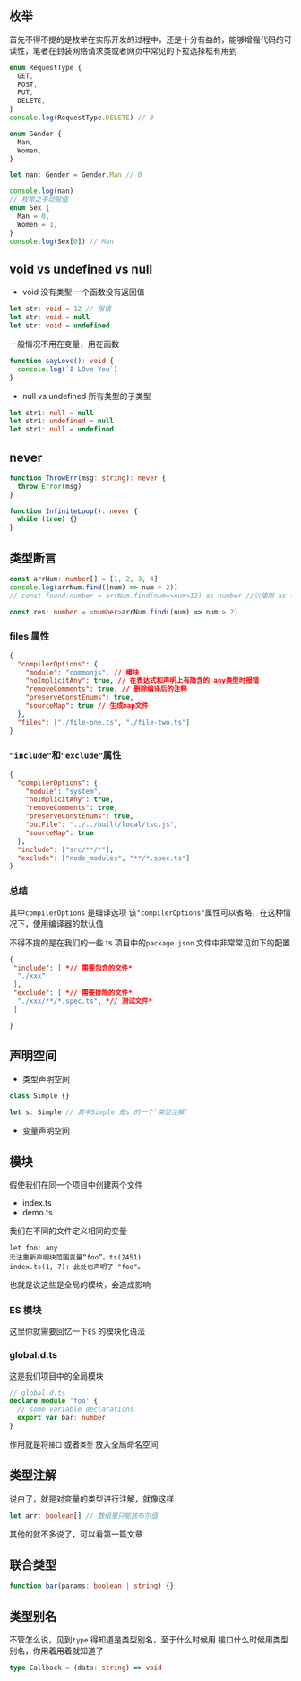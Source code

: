 ## 枚举

首先不得不提的是枚举在实际开发的过程中，还是十分有益的，能够增强代码的可读性，笔者在封装网络请求类或者网页中常见的下拉选择框有用到

```ts
enum RequestType {
  GET,
  POST,
  PUT,
  DELETE,
}
console.log(RequestType.DELETE) // 3
```

```ts
enum Gender {
  Man,
  Women,
}

let nan: Gender = Gender.Man // 0

console.log(nan)
// 枚举之手动赋值
enum Sex {
  Man = 0,
  Women = 1,
}
console.log(Sex[0]) // Man
```

## void vs undefined vs null

- void 没有类型 一个函数没有返回值

```ts
let str: void = 12 // 报错
let str: void = null
let str: void = undefined
```

一般情况不用在变量，用在函数

```ts
function sayLove(): void {
  console.log(`I LOve You`)
}
```

- null vs undefined 所有类型的子类型

```ts
let str1: null = null
let str1: undefined = null
let str1: null = undefined
```

## never

```ts
function ThrowErr(msg: string): never {
  throw Error(msg)
}

function InfiniteLoop(): never {
  while (true) {}
}
```

## 类型断言

```ts
const arrNum: number[] = [1, 2, 3, 4]
console.log(arrNum.find((num) => num > 2))
// const found:number = arrNum.find(num=>num>12) as number //以使用 as 语法做类型断言

const res: number = <number>arrNum.find((num) => num > 2)
```

### files 属性

```json
{
  "compilerOptions": {
    "module": "commonjs", // 模块
    "noImplicitAny": true, // 在表达式和声明上有隐含的 any类型时报错
    "removeComments": true, // 删除编译后的注释
    "preserveConstEnums": true,
    "sourceMap": true // 生成map文件
  },
  "files": ["./file-one.ts", "./file-two.ts"]
}
```

### `"include"`和`"exclude"`属性

```json
{
  "compilerOptions": {
    "module": "system",
    "noImplicitAny": true,
    "removeComments": true,
    "preserveConstEnums": true,
    "outFile": "../../built/local/tsc.js",
    "sourceMap": true
  },
  "include": ["src/**/*"],
  "exclude": ["node_modules", "**/*.spec.ts"]
}
```

### 总结

其中`compilerOptions` 是编译选项 该`"compilerOptions"`属性可以省略，在这种情况下，使用编译器的默认值

不得不提的是在我们的一些 ts 项目中的`package.json` 文件中非常常见如下的配置

```json
{
 "include": [ *// 需要包含的文件*
  "./xxx"
 ],
 "exclude": [ *// 需要排除的文件*
  "./xxx/**/*.spec.ts", *// 测试文件*
 ]

}
```

## 声明空间

- 类型声明空间

```ts
class Simple {}

let s: Simple // 其中Simple 是s 的一个`类型注解`
```

- 变量声明空间

## 模块

假使我们在同一个项目中创建两个文件

- index.ts
- demo.ts

我们在不同的文件定义相同的变量

```
let foo: any
无法重新声明块范围变量“foo”。ts(2451)
index.ts(1, 7): 此处也声明了 "foo"。
```

也就是说这些是全局的模块，会造成影响

### ES 模块

这里你就需要回忆一下`ES` 的模块化语法

### global.d.ts

这是我们项目中的全局模块

```ts
// global.d.ts
declare module 'foo' {
  // some variable declarations
  export var bar: number
}
```

作用就是将`接口` 或者`类型` 放入全局命名空间

## 类型注解

说白了，就是对变量的类型进行注解，就像这样

```ts
let arr: boolean[] // 数组里只能放布尔值
```

其他的就不多说了，可以看第一篇文章

## 联合类型

```ts
function bar(params: boolean | string) {}
```

## 类型别名

不管怎么说，见到`type` 得知道是类型别名，至于什么时候用 接口什么时候用类型别名，你用着用着就知道了

```ts
type Callback = (data: string) => void
```
